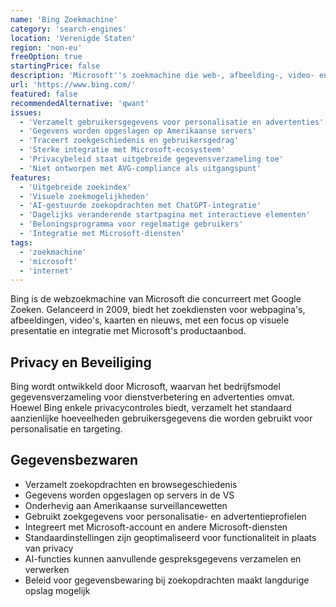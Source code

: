 ```yaml
---
name: 'Bing Zoekmachine'
category: 'search-engines'
location: 'Verenigde Staten'
region: 'non-eu'
freeOption: true
startingPrice: false
description: 'Microsoft''s zoekmachine die web-, afbeelding-, video- en kaartzoekdiensten biedt met AI-integratie.'
url: 'https://www.bing.com/'
featured: false
recommendedAlternative: 'qwant'
issues:
  - 'Verzamelt gebruikersgegevens voor personalisatie en advertenties'
  - 'Gegevens worden opgeslagen op Amerikaanse servers'
  - 'Traceert zoekgeschiedenis en gebruikersgedrag'
  - 'Sterke integratie met Microsoft-ecosysteem'
  - 'Privacybeleid staat uitgebreide gegevensverzameling toe'
  - 'Niet ontworpen met AVG-compliance als uitgangspunt'
features:
  - 'Uitgebreide zoekindex'
  - 'Visuele zoekmogelijkheden'
  - 'AI-gestuurde zoekopdrachten met ChatGPT-integratie'
  - 'Dagelijks veranderende startpagina met interactieve elementen'
  - 'Beloningsprogramma voor regelmatige gebruikers'
  - 'Integratie met Microsoft-diensten'
tags:
  - 'zoekmachine'
  - 'microsoft'
  - 'internet'
---
```


Bing is de webzoekmachine van Microsoft die concurreert met Google Zoeken. Gelanceerd in 2009, biedt het zoekdiensten voor webpagina's, afbeeldingen, video's, kaarten en nieuws, met een focus op visuele presentatie en integratie met Microsoft's productaanbod.

## Privacy en Beveiliging

Bing wordt ontwikkeld door Microsoft, waarvan het bedrijfsmodel gegevensverzameling voor dienstverbetering en advertenties omvat. Hoewel Bing enkele privacycontroles biedt, verzamelt het standaard aanzienlijke hoeveelheden gebruikersgegevens die worden gebruikt voor personalisatie en targeting.

## Gegevensbezwaren

- Verzamelt zoekopdrachten en browsegeschiedenis
- Gegevens worden opgeslagen op servers in de VS
- Onderhevig aan Amerikaanse surveillancewetten
- Gebruikt zoekgegevens voor personalisatie- en advertentieprofielen
- Integreert met Microsoft-account en andere Microsoft-diensten
- Standaardinstellingen zijn geoptimaliseerd voor functionaliteit in plaats van privacy
- AI-functies kunnen aanvullende gespreksgegevens verzamelen en verwerken
- Beleid voor gegevensbewaring bij zoekopdrachten maakt langdurige opslag mogelijk
